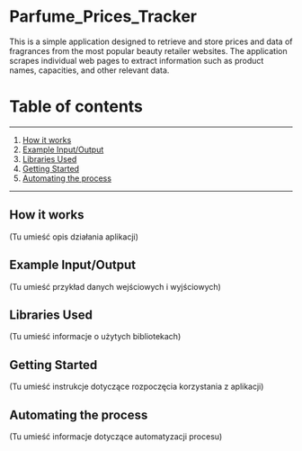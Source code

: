 # Parfume_Prices_Tracker
This is a simple application designed to retrieve and store prices and data of fragrances from the most popular beauty retailer websites. The application scrapes individual web pages to extract information such as product names, capacities, and other relevant data.


# Table of contents
---
1. [How it works](#how-it-works)
2. [Example Input/Output](#example-inputoutput)
3. [Libraries Used](#libraries-used)
4. [Getting Started](#getting-started)
5. [Automating the process](#automating-the-process)
---
## How it works
(Tu umieść opis działania aplikacji)

## Example Input/Output
(Tu umieść przykład danych wejściowych i wyjściowych)

## Libraries Used
(Tu umieść informacje o użytych bibliotekach)

## Getting Started
(Tu umieść instrukcje dotyczące rozpoczęcia korzystania z aplikacji)

## Automating the process
(Tu umieść informacje dotyczące automatyzacji procesu)

